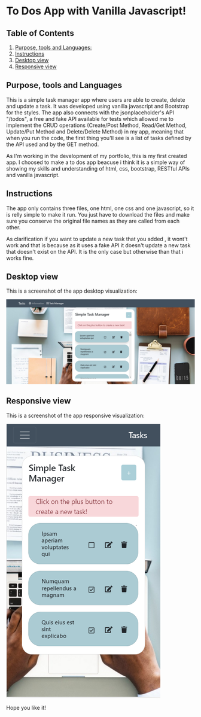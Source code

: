 # To Dos App with Vanilla Javascript!

## Table of Contents

1. [Purpose, tools and Languages:](#purpose-tools-and-languages)
2. [Instructions](#instructions)
3. [Desktop view](#desktop-view)
4. [Responsive view](#responsive-view)

<a name="purpose"></a>

## Purpose, tools and Languages

This is a simple task manager app where users are able to create, delete and update a task. It was developed using vanilla javascript and Bootstrap for the styles.
The app also connects with the jsonplaceholder's API "/todos", a free and fake API available for tests which allowed me to implement the CRUD operations (Create/Post Method, Read/Get Method, Update/Put Method and Delete/Delete Method) in my app, meaning that when you run the code, the first thing you'll see is a list of tasks defined by the API used and by the GET method.

As I'm working in the development of my portfolio, this is my first created app. I choosed to make a to dos app beacuse i think it is a simple way of showing my skills and understanding of html, css, bootstrap, RESTful APIs and vanilla javascript.

## Instructions

The app only contains three files, one html, one css and one javascript, so it is relly simple to make it run. You just have to download the files and make sure you conserve the original file names as they are called from each other.

As clarification if you want to update a new task that you added , it wont't work and that is because as it uses a fake API it doesn't update a new task that doesn't exist on the API. It is the only case but otherwise than that i works fine.

## Desktop view

This is a screenshot of the app desktop visualization:

![Screenshot of how the desktop image looks](desktop.png?raw=true "Desktop design")

## Responsive view

This is a screenshot of the app responsive visualization:

![Screenshot of how the desktop image looks](responsive.png?raw=true "Desktop design")

Hope you like it!

